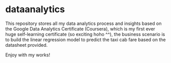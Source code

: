 # dataanalytics

This repository stores all my data analytics process and insights based on the Google Data Analytics Certificate (Coursera), which is my first ever huge self-learning certificate (so exciting hoho ^^), the business scenario is to build the linear regression model to predict the taxi cab fare based on the datasheet provided.

Enjoy with my works!
